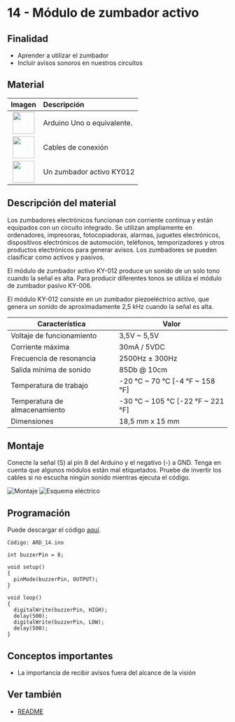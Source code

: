 # 14 - Módulo de zumbador activo

## Finalidad

- Aprender a utilizar el zumbador
- Incluir avisos sonoros en nuestros circuitos

## Material

|                               Imagen                               | Descripción                |
| :----------------------------------------------------------------: | :------------------------ |
| <img src="./../imatges/mat/mat_unor3.png" width="50" height="50">  | Arduino Uno o equivalente. |
| <img src="./../imatges/mat/mat_cables.png" width="50" height="50"> | Cables de conexión        |
| <img src="./../imatges/mat/mat_KY-012.png" width="50" height="50"> | Un zumbador activo KY012  |

## Descripción del material

Los zumbadores electrónicos funcionan con corriente continua y están
equipados con un circuito integrado. Se utilizan ampliamente en ordenadores,
impresoras, fotocopiadoras, alarmas, juguetes electrónicos,
dispositivos electrónicos de automoción, teléfonos, temporizadores y otros
productos electrónicos para generar avisos. Los zumbadores se pueden
clasificar como activos y pasivos.

El módulo de zumbador activo KY-012 produce un sonido de un solo tono cuando la
señal es alta. Para producir diferentes tonos se utiliza el módulo de
zumbador pasivo KY-006.

El módulo KY-012 consiste en un zumbador piezoeléctrico activo, que
genera un sonido de aproximadamente 2,5 kHz cuando la señal es alta.

| Característica               | Valor                                 |
| ---------------------------- | ------------------------------------- |
| Voltaje de funcionamiento     | 3,5V ~ 5,5V                           |
| Corriente máxima             | 30mA / 5VDC                           |
| Frecuencia de resonancia     | 2500Hz ± 300Hz                        |
| Salida mínima de sonido      | 85Db @ 10cm                           |
| Temperatura de trabajo       | -20 °C ~ 70 °C [-4 °F ~ 158 °F]   |
| Temperatura de almacenamiento | -30 °C ~ 105 °C [-22 °F ~ 221 °F] |
| Dimensiones                  | 18,5 mm x 15 mm                       |

## Montaje

Conecte la señal (S) al pin 8 del Arduino y el negativo (-) a GND.
Tenga en cuenta que algunos módulos están mal etiquetados. Pruebe
de invertir los cables si no escucha ningún sonido mientras ejecuta el código.

![Montaje](./../imatges/ard/ard_14_01.png)
![Esquema eléctrico](./../imatges/ard/ard_14_02.png)

## Programación

Puede descargar el código
[aquí](https://drive.google.com/file/d/13Mxdfbo0VG3rP-PNCun1Ep957xYQfdPR/view?usp=share_link).

```Arduino
Código: ARD_14.ino

int buzzerPin = 8;

void setup()
{
  pinMode(buzzerPin, OUTPUT);
}

void loop()
{
  digitalWrite(buzzerPin, HIGH);
  delay(500);
  digitalWrite(buzzerPin, LOW);
  delay(500);
}
```

## Conceptos importantes

- La importancia de recibir avisos fuera del alcance de la visión

## Ver también

- [README](../README.md)
